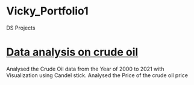 # Vicky_Portfolio1
DS Projects

# [Data analysis on crude oil](https://github.com/vkuma13/Vicky_Port1/blob/main/Crude_oil.ipynb)
Analysed the Crude Oil data from the Year of 2000 to 2021 with Visualization using Candel stick.
Analysed the Price of the crude oil price 
